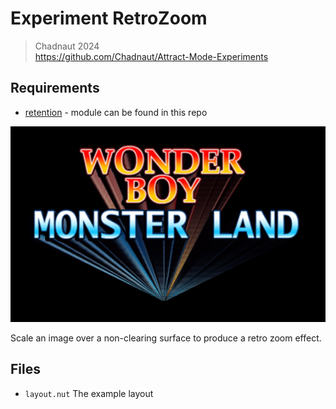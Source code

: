 # Experiment RetroZoom

> Chadnaut 2024  
> https://github.com/Chadnaut/Attract-Mode-Experiments

## Requirements

- [retention](https://github.com/Chadnaut/Attract-Mode-Modules/blob/master/modules/retention) - module can be found in this repo

![Example](example.png)

Scale an image over a non-clearing surface to produce a retro zoom effect.

## Files

- `layout.nut`  The example layout

